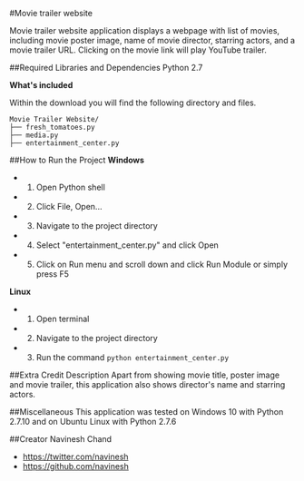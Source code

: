 #Movie trailer website

Movie trailer website application displays a webpage with list of movies, including movie poster image, name of movie director, starring actors, and a movie trailer URL. Clicking on the movie link will play YouTube trailer.

##Required Libraries and Dependencies
Python 2.7

**What's included**

Within the download you will find the following directory and files.

```
Movie Trailer Website/
├── fresh_tomatoes.py
├── media.py
├── entertainment_center.py
```

##How to Run the Project
**Windows**
* 1. Open Python shell
* 2. Click File, Open...
* 3. Navigate to the project directory
* 4. Select "entertainment_center.py" and click Open
* 5. Click on Run menu and scroll down and click Run Module or simply press F5

**Linux**
* 1. Open terminal
* 2. Navigate to the project directory
* 3. Run the command `python entertainment_center.py`

##Extra Credit Description
Apart from showing movie title, poster image and movie trailer, this application also shows director's name and starring actors.

##Miscellaneous
This application was tested on Windows 10 with Python 2.7.10 and on Ubuntu Linux with Python 2.7.6

##Creator
Navinesh Chand
* https://twitter.com/navinesh
* https://github.com/navinesh
